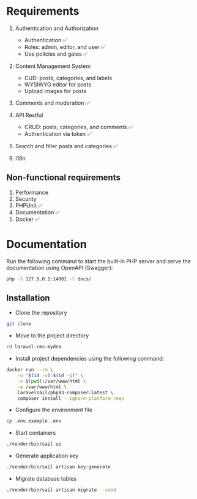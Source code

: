 # Requirements

1. Authentication and Authorization
   - Authentication ✅
   - Roles: admin, editor, and user ✅ 
   - Use policies and gates ✅

2. Content Management System
   - CUD: posts, categories, and labels
   - WYSIWYG editor for posts
   - Upload images for posts

3. Comments and moderation ✅

4. API Restful 
   - CRUD: posts, categories, and comments ✅
   - Authentication via token ✅

5. Search and filter posts and categories ✅

6. i18n

## Non-functional requirements

1. Performance
2. Security
3. PHPUnit ✅
4. Documentation ✅
5. Docker ✅

# Documentation

Run the following command to start the built-in PHP server and serve the documentation
using OpenAPI (Swagger):

```bash
php -S 127.0.0.1:14001 -t docs/
```

## Installation

- Clone the repository

```bash
git clone
```

- Move to the project directory
    
```bash
cd laravel-cms-mydna
```
 
- Install project dependencies using the following command:

```bash
docker run --rm \
    -u "$(id -u):$(id -g)" \
    -v $(pwd):/var/www/html \
    -w /var/www/html \
    laravelsail/php83-composer:latest \
    composer install --ignore-platform-reqs
```

- Configure the environment file
  
```bash
cp .env.example .env
```

- Start containers

```bash
./vendor/bin/sail up
```

- Generate application key

```bash
./vendor/bin/sail artisan key:generate
```

- Migrate database tables

```bash
./vendor/bin/sail artisan migrate --seed
```

